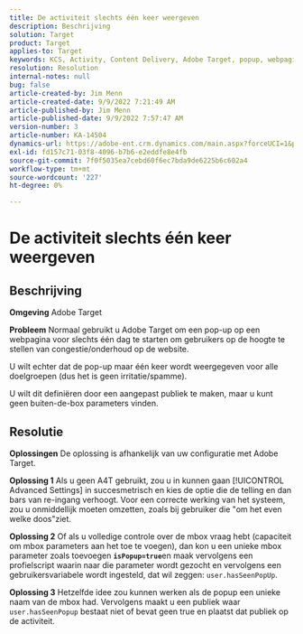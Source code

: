 ```yaml
---
title: De activiteit slechts één keer weergeven
description: Beschrijving
solution: Target
product: Target
applies-to: Target
keywords: KCS, Activity, Content Delivery, Adobe Target, popup, webpagina, display, once
resolution: Resolution
internal-notes: null
bug: false
article-created-by: Jim Menn
article-created-date: 9/9/2022 7:21:49 AM
article-published-by: Jim Menn
article-published-date: 9/9/2022 7:57:47 AM
version-number: 3
article-number: KA-14504
dynamics-url: https://adobe-ent.crm.dynamics.com/main.aspx?forceUCI=1&pagetype=entityrecord&etn=knowledgearticle&id=da1c420f-1030-ed11-9db1-0022480866ad
exl-id: fd157c71-03f8-4096-b7b6-e2eddfe8e4fb
source-git-commit: 7f0f5035ea7cebd60f6ec7bda9de6225b6c602a4
workflow-type: tm+mt
source-wordcount: '227'
ht-degree: 0%

---
```


# De activiteit slechts één keer weergeven

## Beschrijving


<b>Omgeving</b>
Adobe Target

<b>Probleem</b>
Normaal gebruikt u Adobe Target om een pop-up op een webpagina voor slechts één dag te starten om gebruikers op de hoogte te stellen van congestie/onderhoud op de website.

U wilt echter dat de pop-up maar één keer wordt weergegeven voor alle doelgroepen (dus het is geen irritatie/spamme).

U wilt dit definiëren door een aangepast publiek te maken, maar u kunt geen buiten-de-box parameters vinden.


## Resolutie


<b>Oplossingen</b>
De oplossing is afhankelijk van uw configuratie met Adobe Target.

<b>Oplossing 1</b>
Als u geen A4T gebruikt, zou u in kunnen gaan [!UICONTROL Advanced Settings] in succesmetrisch en kies de optie die de telling en dan bars van re-ingang verhoogt. Voor een correcte werking van het systeem, zou u onmiddellijk moeten omzetten, zoals bij gebruiker die &quot;om het even welke doos&quot;ziet.

<b>Oplossing 2</b>
Of als u volledige controle over de mbox vraag hebt (capaciteit om mbox parameters aan het toe te voegen), dan kon u een unieke mbox parameter zoals toevoegen <b>`isPopup=true`</b>en maak vervolgens een profielscript waarin naar die parameter wordt gezocht en vervolgens een gebruikersvariabele wordt ingesteld, dat wil zeggen: `user.hasSeenPopUp`.

<b>Oplossing 3</b>
Hetzelfde idee zou kunnen werken als de popup een unieke naam van de mbox had.
Vervolgens maakt u een publiek waar `user.hasSeenPopup` bestaat niet of bevat geen true en plaatst dat publiek op de activiteit.
